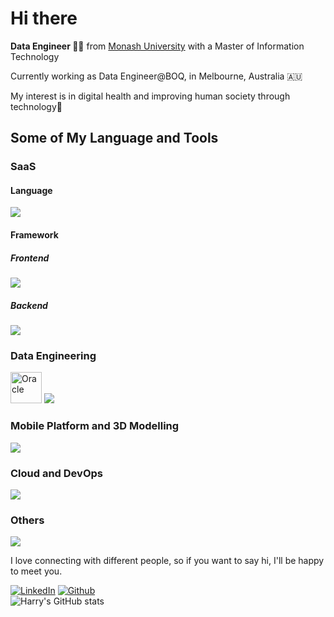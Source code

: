 <h1>Hi there</h1>

<p><b>Data Engineer 👨‍💻</b> from <a href="https://monash.edu">Monash University<a> with a Master of Information Technology</br>
</p>
<p>Currently working as Data Engineer@BOQ, in Melbourne, Australia 🇦🇺</p>
<p>My interest is in digital health and improving human society through technology🏥</p>
 
<h2>Some of My Language and Tools</h2>

<h3>SaaS</h3>
<h4>Language</h4>
<img src="https://skillicons.dev/icons?i=java,ts,js,html,css&perline=5" />
<h4>Framework</h4>
<h5>Frontend</h5>
<img src="https://skillicons.dev/icons?i=react,angular,astro,bootstrap,tailwind,materialui&perline=5" />
<h5>Backend</h5>
<img src="https://skillicons.dev/icons?i=nextjs,nestjs,nodejs,spring,flask,django,dotnet&perline=5" />

<h3>Data Engineering</h3>
<img width="50" src="https://user-images.githubusercontent.com/25181517/117208736-bdedc080-adf5-11eb-912f-61c7d43705f6.png" alt="Oracle" title="Oracle"/>
<img src="https://skillicons.dev/icons?i=py,pytorch,kafka,tensorflow,r,matlab,mysql,postgres,mongo,cassandra,dynamodb,ipfs&perline=5" />
<h3>Mobile Platform and 3D Modelling</h3>
<img src="https://skillicons.dev/icons?i=kotlin,swift,unity,unreal,cs&perline=3" />
<h3>Cloud and DevOps</h3>
<img src="https://skillicons.dev/icons?i=aws,azure,gcp,firebase,heroku,bash,powershell,terraform,cloudflare,git,docker,kubernetes&perline=5" />
<h3>Others</h3>
<img src="https://skillicons.dev/icons?i=rust,go,graphql,prisma,gherkin,latex,md,raspberrypi&perline=5" />

<p>I love connecting with different people, so if you want to say hi, I'll be happy to meet you.</p>

[![LinkedIn](https://img.shields.io/badge/-HarryZhan-blue?style=flat-square&logo=Linkedin&logoColor=white&link=https://www.linkedin.com/in/harry-zhan-watson-30486b134/)](https://www.linkedin.com/in/harry-zhan-watson-30486b134/)
[![Github](https://img.shields.io/github/followers/watanaberyunosuke?label=follow&style=social)](https://github.com/watanaberyunosuke) <br>
![Harry's GitHub stats](https://github-readme-stats.vercel.app/api?username=watanaberyunosuke&show_icons=true&theme=prussian)


